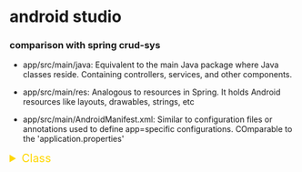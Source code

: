 # android studio

### comparison with spring crud-sys

- app/src/main/java: Equivalent to the main Java package where Java classes reside. Containing controllers, services, and other components.
  
- app/src/main/res: Analogous to resources in Spring. It holds Android resources like layouts, drawables, strings, etc

- app/src/main/AndroidManifest.xml: Similar to configuration files or annotations used to define app=specific configurations. COmparable to the 'application.properties'



<details><summary style="color:gold; font-size:1.25rem;">Class</summary><br>

<details><summary>Activity</summary>

- It's fundamental building block that represents a single screen with a user interface. curucial for Android app lifecycle and is responsible for interacting with the use.

\# Key points of Activity

1) UI Interaction
2) Lifecycle Management
3) UserInteraction Handling
4) Navigation and Interaction

\# main function

1) onCreate(): Called when the activity is first created
2) onStart(): Called when the activity becomes visible to the user
3) onResume(): Called when activity is ready to interact with the user. used for starting animations, playing sounds, or refreshing UI elements.
4) onPause(): Called when the activity is partially obscured by another activity. 
5) onStop(): Called when the activity is no longer visible to the user. when in the non visible state resources not to used.
6) onDestroy(): Called when the activity is being destroyed. Used to perform final cleanup, release resources, unregister receivers, etc.

\# Additional function

1) onRestart(): Called when the activity is restarting after being stopped. followed by onStart()
2) onSaveInstanceState(): Called before the activity is destroyed, allowing you to save data in case the activity needs to be recreated.
3) onRestoreInstanceState(): Called after onCreate(), used to restore the previously saved state.

</details>



</details>